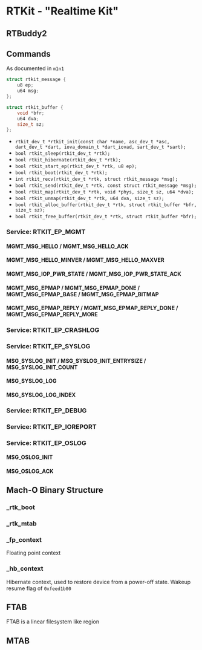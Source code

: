 # RTKit - "Realtime Kit"

## RTBuddy2

## Commands

As documented in `m1n1`

```c
struct rtkit_message {
    u8 ep;
    u64 msg;
};

struct rtkit_buffer {
    void *bfr;
    u64 dva;
    size_t sz;
};
```

* `rtkit_dev_t *rtkit_init(const char *name, asc_dev_t *asc, dart_dev_t *dart,
  iova_domain_t *dart_iovad, sart_dev_t *sart);`
* `bool rtkit_sleep(rtkit_dev_t *rtk);`
* `bool rtkit_hibernate(rtkit_dev_t *rtk);`
* `bool rtkit_start_ep(rtkit_dev_t *rtk, u8 ep);`
* `bool rtkit_boot(rtkit_dev_t *rtk);`
* `int rtkit_recv(rtkit_dev_t *rtk, struct rtkit_message *msg);`
* `bool rtkit_send(rtkit_dev_t *rtk, const struct rtkit_message *msg);`
* `bool rtkit_map(rtkit_dev_t *rtk, void *phys, size_t sz, u64 *dva);`
* `bool rtkit_unmap(rtkit_dev_t *rtk, u64 dva, size_t sz);`
* `bool rtkit_alloc_buffer(rtkit_dev_t *rtk, struct rtkit_buffer *bfr, size_t sz);`
* `bool rtkit_free_buffer(rtkit_dev_t *rtk, struct rtkit_buffer *bfr);`

### Service: RTKIT_EP_MGMT

#### MGMT_MSG_HELLO / MGMT_MSG_HELLO_ACK

#### MGMT_MSG_HELLO_MINVER / MGMT_MSG_HELLO_MAXVER

#### MGMT_MSG_IOP_PWR_STATE / MGMT_MSG_IOP_PWR_STATE_ACK

#### MGMT_MSG_EPMAP / MGMT_MSG_EPMAP_DONE / MGMT_MSG_EPMAP_BASE / MGMT_MSG_EPMAP_BITMAP

#### MGMT_MSG_EPMAP_REPLY / MGMT_MSG_EPMAP_REPLY_DONE / MGMT_MSG_EPMAP_REPLY_MORE

### Service: RTKIT_EP_CRASHLOG

### Service: RTKIT_EP_SYSLOG

#### MSG_SYSLOG_INIT / MSG_SYSLOG_INIT_ENTRYSIZE / MSG_SYSLOG_INIT_COUNT

#### MSG_SYSLOG_LOG

#### MSG_SYSLOG_LOG_INDEX

### Service: RTKIT_EP_DEBUG

### Service: RTKIT_EP_IOREPORT

### Service: RTKIT_EP_OSLOG

#### MSG_OSLOG_INIT

#### MSG_OSLOG_ACK

## Mach-O Binary Structure

### _rtk_boot

### _rtk_mtab

### _fp_context

Floating point context

### _hb_context

Hibernate context, used to restore device from a power-off state.  Wakeup resume flag of `0xfeed1b00`

## FTAB

FTAB is a linear filesystem like region

## MTAB